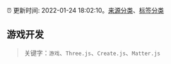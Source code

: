 :alarm_clock: 更新时间: 2022-01-24 18:02:10。[来源分类](../README.md)、[标签分类](../TAGS.md)

## 游戏开发


> 关键字：`游戏`、`Three.js`、`Create.js`、`Matter.js`


